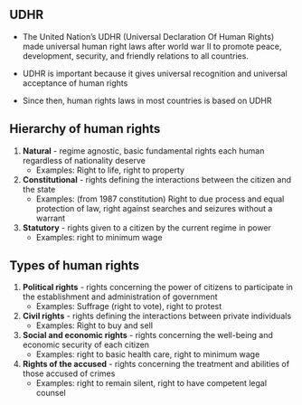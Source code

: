 ## UDHR
- The United Nation’s UDHR (Universal Declaration Of Human Rights) made universal human right laws after world war II to promote peace, development, security, and friendly relations to all countries. 
- UDHR is important because it gives universal recognition and universal acceptance of human rights

- Since then, human rights laws in most countries is based on UDHR

## Hierarchy of human rights
1. **Natural** - regime agnostic, basic fundamental rights each human regardless of nationality deserve
	- Examples: Right to life, right to property
2. **Constitutional** - rights defining the interactions between the citizen and the state
	- Examples: (from 1987 constitution) Right to due process and equal protection of law, right against searches and seizures without a warrant
3. **Statutory** - rights given to a citizen by the current regime in power
	- Examples: right to minimum wage

## Types of human rights
1. **Political rights** - rights concerning the power of citizens to participate in the establishment and administration of government
	- Examples: Suffrage (right to vote), right to protest
2. **Civil rights** - rights defining the interactions between private individuals
	- Examples: Right to buy and sell
3. **Social and economic rights** - rights concerning the well-being and economic security of each citizen
	- Examples: right to basic health care, right to minimum wage
4. **Rights of the accused** - rights concerning the treatment and abilities of those accused of crimes
	- Examples: right to remain silent, right to have competent legal counsel